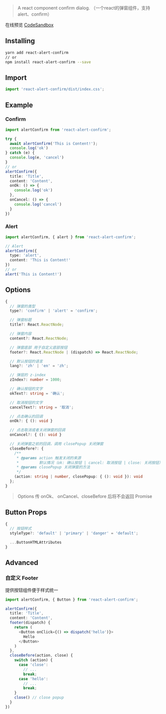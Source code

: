 > A react component confirm dialog. （一个react的弹窗组件，支持 alert、confirm）

在线预览 [CodeSandbox](https://codesandbox.io/s/react-alert-confirm-edvb8)

## Installing

```bash
yarn add react-alert-confirm
// or
npm install react-alert-confirm --save
```

## Import

```typescript
import 'react-alert-confirm/dist/index.css';
```

## Example

### Confirm

```typescript
import alertConfirm from 'react-alert-confirm';

try {
  await alertConfirm('This is Content!');
  console.log('ok')
} catch (e) {
  console.log(e, 'cancel')
}
// or
alertConfirm({
  title: 'Title',
  content: 'Content',
  onOk: () => {
    console.log('ok')
  },
  onCancel: () => {
    console.log('cancel')
  }
})
```

### Alert

```typescript
import alertConfirm, { alert } from 'react-alert-confirm';

// Alert
alertConfirm({
  type: 'alert',
  content: 'This is Content!'
})
// or
alert('This is Content!')
```

## Options

```typescript
{
  // 弹窗的类型
  type?: 'confirm' | 'alert' = 'confirm';

  // 弹窗标题
  title?: React.ReactNode;

  // 弹窗内容
  content?: React.ReactNode;

  // 弹窗底部 用于自定义底部按钮
  footer?: React.ReactNode | (dispatch) => React.ReactNode;

  // 默认按钮的语言
  lang?: 'zh' | 'en' = 'zh';

  // 弹层的 z-index
  zIndex?: number = 1000;

  // 确认按钮的文字
  okText?: string = '确认';

  // 取消按钮的文字
  cancelText?: string = '取消';

  // 点击确认的回调
  onOk?: { (): void }

  // 点击取消或者关闭弹窗的回调
  onCancel?: { (): void }

  // 关闭弹窗之前的回调，调用 closePopup 关闭弹窗
  closeBefore?: {
    /**
     * @params action 触发关闭的来源
     *         默认情况（ok: 确认按钮 | cancel: 取消按钮 | close: 关闭按钮）
     * @params closePopup 关闭弹窗的方法
     */
    (action: string | number, closePopup: { (): void }): void
  };
}
```

> Options 传 onOk、 onCancel、closeBefore 后将不会返回 Promise

## Button Props

```typescript
{
  // 按钮样式
  styleType?: 'default' | 'primary' | 'danger' = 'default';

  ...ButtonHTMLAttributes
}
```

## Advanced

### 自定义 Footer
提供按钮组件便于样式统一
```typescript
import alertConfirm, { Button } from 'react-alert-confirm';

alertConfirm({
  title: 'Title',
  content: 'Content',
  footer(dispatch) {
    return (
      <Button onClick={() => dispatch('hello')}>
        Hello
      </Button>
    )
  },
  closeBefore(action, close) {
    switch (action) {
      case 'close':
        // ...
        break;
      case 'hello':
        // ...
        break;
    }
    close() // close popup
  }
})
```

